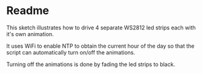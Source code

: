 # Readme #
This sketch illustrates how to drive 4 separate WS2812 led strips each with it's own animation.

It uses WiFi to enable NTP to obtain the current hour of the day so that the script can automatically turn on/off the animations.

Turning off the animations is done by fading the led strips to black.

